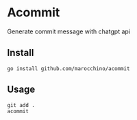 # Acommit

Generate commit message with chatgpt api

## Install

```
go install github.com/marocchino/acommit
```

## Usage

```
git add .
acommit
```
